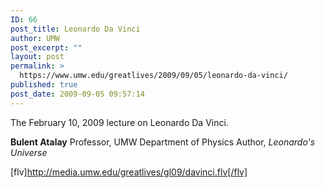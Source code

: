 ```yaml
---
ID: 66
post_title: Leonardo Da Vinci
author: UMW
post_excerpt: ""
layout: post
permalink: >
  https://www.umw.edu/greatlives/2009/09/05/leonardo-da-vinci/
published: true
post_date: 2009-09-05 09:57:14
---
```

The February 10, 2009 lecture on Leonardo Da Vinci.

<strong>Bulent Atalay</strong>
Professor, UMW Department of Physics
Author, <em>Leonardo's Universe</em>

[flv]http://media.umw.edu/greatlives/gl09/davinci.flv[/flv]